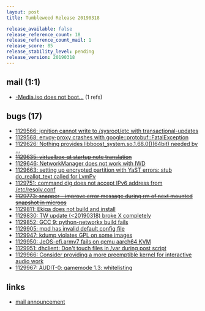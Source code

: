 ```yaml
---
layout: post
title: Tumbleweed Release 20190318

release_available: false
release_reference_count: 18
release_reference_count_mail: 1
release_score: 85
release_stability_level: pending
release_version: 20190318
---
```


## mail (1:1)

- [-Media.iso does not boot...](https://lists.opensuse.org/opensuse-factory/2019-03/msg00290.html) (1 refs)

## bugs (17)

<!--more-->

- [1129566: ignition cannot write to /sysroot/etc with transactional-updates](https://bugzilla.opensuse.org/show_bug.cgi?id=1129566)
- [1129568: envoy-proxy crashes with google::protobuf::FatalException](https://bugzilla.opensuse.org/show_bug.cgi?id=1129568)
- [1129626: Nothing provides libboost_system.so.1.68.0()(64bit) needed by ...](https://bugzilla.opensuse.org/show_bug.cgi?id=1129626)
- ~~[1129635: virtualbox-qt startup note translation](https://bugzilla.opensuse.org/show_bug.cgi?id=1129635)~~
- [1129646: NetworkManager does not work with IWD](https://bugzilla.opensuse.org/show_bug.cgi?id=1129646)
- [1129663: setting up encrypted partition with YaST errors: stub do_reallot_text called for LvmPv](https://bugzilla.opensuse.org/show_bug.cgi?id=1129663)
- [1129751: command dig does not accept IPv6 address from /etc/resolv.conf](https://bugzilla.opensuse.org/show_bug.cgi?id=1129751)
- ~~[1129773: snapper - improve error message during rm of next mounted snapshot in microos](https://bugzilla.opensuse.org/show_bug.cgi?id=1129773)~~
- [1129811: Ekiga does not build and install](https://bugzilla.opensuse.org/show_bug.cgi?id=1129811)
- [1129830: TW update (<20190318) broke X completely](https://bugzilla.opensuse.org/show_bug.cgi?id=1129830)
- [1129852: GCC 9: python-networkx build fails](https://bugzilla.opensuse.org/show_bug.cgi?id=1129852)
- [1129905: mpd has invalid default config file](https://bugzilla.opensuse.org/show_bug.cgi?id=1129905)
- [1129947: kdump violates GPL on some images](https://bugzilla.opensuse.org/show_bug.cgi?id=1129947)
- [1129950: JeOS-efi.armv7 fails on qemu aarch64 KVM](https://bugzilla.opensuse.org/show_bug.cgi?id=1129950)
- [1129951: dhclient: Don't touch files in /var during post script](https://bugzilla.opensuse.org/show_bug.cgi?id=1129951)
- [1129966: Consider providing a more preemptible kernel for interactive audio work](https://bugzilla.opensuse.org/show_bug.cgi?id=1129966)
- [1129967: AUDIT-0: gamemode 1.3: whitelisting](https://bugzilla.opensuse.org/show_bug.cgi?id=1129967)



## links

- [mail announcement](https://lists.opensuse.org/opensuse-factory/2019-03/msg00277.html)
